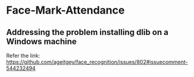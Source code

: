 # Face-Mark-Attendance



## Addressing the problem installing dlib on a Windows machine 
Refer the link: https://github.com/ageitgey/face_recognition/issues/802#issuecomment-544232494
